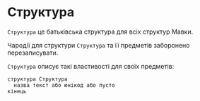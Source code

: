 # Структура

`Структура` <keyword>це</keyword> батьківська структура для всіх структур <subject>Мавки</subject>.

Чародії для структури `Структура` та її предметів заборонено перезаписувати.

`Структура` описує такі властивості для своїх предметів:

```мавка
структура Структура
  назва текст або юнікод або пусто
кінець
```